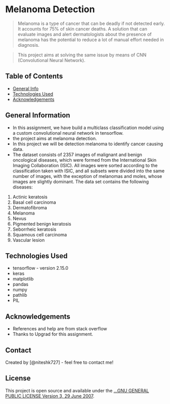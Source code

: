 # Melanoma Detection
> Melanoma is a type of cancer that can be deadly if not detected early. It accounts for 75% of skin cancer deaths. A solution that can evaluate images and alert dermatologists about the presence of melanoma has the potential to reduce a lot of manual effort needed in diagnosis.

> This project aims at solving the same issue by means of CNN (Convolutional Neural Network).


## Table of Contents
* [General Info](#general-information)
* [Technologies Used](#technologies-used)
* [Acknowledgements](#acknowledgements)


## General Information
- In this assignment, we have build a multiclass classification model using a custom convolutional neural network in tensorflow.
- the project aims at melanoma detection.
- In this project we will be detection melanoma to identify cancer causing data.
- The dataset consists of 2357 images of malignant and benign oncological diseases, which were formed from the International Skin Imaging Collaboration (ISIC). All images were sorted according to the classification taken with ISIC, and all subsets were divided into the same number of images, with the exception of melanomas and moles, whose images are slightly dominant. The data set contains the following diseases:

1. Actinic keratosis
2. Basal cell carcinoma
3. Dermatofibroma
4. Melanoma
5. Nevus
6. Pigmented benign keratosis
7. Seborrheic keratosis
8. Squamous cell carcinoma
9. Vascular lesion


## Technologies Used
- tensorflow - version 2.15.0
- keras
- matplotlib
- pandas
- numpy
- pathlib
- PIL

## Acknowledgements
- References and help are from stack overflow
- Thanks to Upgrad for this assignment.


## Contact
Created by [@niteshk727] - feel free to contact me!

## License
This project is open source and available under the [...GNU GENERAL PUBLIC LICENSE Version 3, 29 June 2007]().